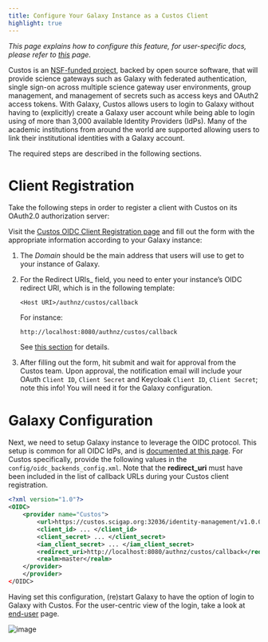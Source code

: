```yaml
---
title: Configure Your Galaxy Instance as a Custos Client
highlight: true
---
```


_This page explains how to configure this feature, for user-specific docs, please refer to [this](/src/authnz/use/oidc/idps/custos/index.md) page._

Custos is an [NSF-funded project](https://www.nsf.gov/awardsearch/showAward?AWD_ID=1840003&HistoricalAwards=false), backed by open source software, that will provide science gateways such as Galaxy
with federated authentication, single sign-on across multiple science gateway
user environments, group management, and management of secrets such as access
keys and OAuth2 access tokens. With Galaxy, Custos allows users to login to
Galaxy without having to (explicitly) create a Galaxy user account while being
able to login using of more than 3,000 available Identity Providers (IdPs). Many
of the academic institutions from around the world are supported allowing users
to link their institutional identities with a Galaxy account.

The required steps are described in the following sections.

# Client Registration

Take the following steps in order to register a client with Custos on its OAuth2.0 authorization server:

Visit the [Custos OIDC Client Registration page](https://custos.scigap.org:32036/tenant-management/v1.0.0/oauth2/tenant)
and fill out the form with the appropriate information according to
your Galaxy instance:

1. The _Domain_ should be the main address that users will use to get to your instance of Galaxy.

2. For the Redirect URIs\_ field, you need to enter
   your instance’s OIDC redirect URI, which is in the following template:

   ```
   <Host URI>/authnz/custos/callback
   ```

   For instance:

   ```
   http://localhost:8080/authnz/custos/callback
   ```

   See [this section](/src/authnz/config/oidc/index.md#redirect-uri) for details.

3. After filling out the form, hit submit and wait for approval from the Custos team.
   Upon approval, the notification email will include your OAuth `Client ID`, `Client Secret`
   and Keycloak `Client ID`, `Client Secret`;
   note this info! You will need it for the Galaxy configuration.

# Galaxy Configuration

Next, we need to setup Galaxy instance to leverage the OIDC protocol.
This setup is common for all OIDC IdPs, and is
[documented at this page](/src/authnz/config/oidc/index.md#configure-oidc-backends).
For Custos specifically, provide the following values in the
`config/oidc_backends_config.xml`. Note that the **redirect_uri** must have been included in the list of callback URLs during your Custos client registration.

```xml
<?xml version="1.0"?>
<OIDC>
    <provider name="Custos">
        <url>https://custos.scigap.org:32036/identity-management/v1.0.0/token</url>
        <client_id> ... </client_id>
        <client_secret> ... </client_secret>
        <iam_client_secret> ... </iam_client_secret>
        <redirect_uri>http://localhost:8080/authnz/custos/callback</redirect_uri>
        <realm>master</realm>
    </provider>
    </provider>
</OIDC>
```

Having set this configuration, (re)start Galaxy to have the option of login to
Galaxy with Custos. For the user-centric view of the login, take a look at
[end-user](/src/authnz/use/oidc/idps/custos/index.md) page.

![image](/src/authnz/config/oidc/idps/custos/custos-login-button2.png)
